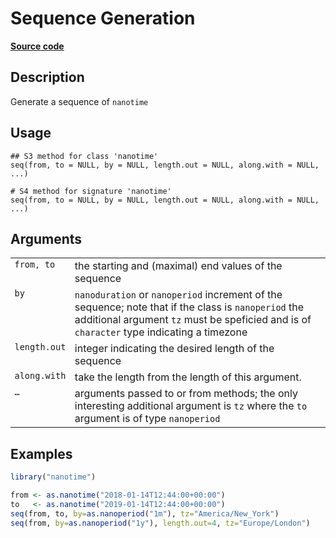 

# Sequence Generation

[**Source code**](https://github.com/eddelbuettel/nanotime/tree/master/R/#L)

## Description

Generate a sequence of <code>nanotime</code>

## Usage

<pre><code class='language-R'>## S3 method for class 'nanotime'
seq(from, to = NULL, by = NULL, length.out = NULL, along.with = NULL, ...)

# S4 method for signature 'nanotime'
seq(from, to = NULL, by = NULL, length.out = NULL, along.with = NULL, ...)
</code></pre>

## Arguments

<table role="presentation">
<tr>
<td style="white-space: nowrap; font-family: monospace; vertical-align: top">
<code id="from">from</code>, <code id="to">to</code>
</td>
<td>
the starting and (maximal) end values of the sequence
</td>
</tr>
<tr>
<td style="white-space: nowrap; font-family: monospace; vertical-align: top">
<code id="by">by</code>
</td>
<td>
<code>nanoduration</code> or <code>nanoperiod</code> increment of the
sequence; note that if the class is <code>nanoperiod</code> the
additional argument <code>tz</code> must be speficied and is of
<code>character</code> type indicating a timezone
</td>
</tr>
<tr>
<td style="white-space: nowrap; font-family: monospace; vertical-align: top">
<code id="length.out">length.out</code>
</td>
<td>
integer indicating the desired length of the sequence
</td>
</tr>
<tr>
<td style="white-space: nowrap; font-family: monospace; vertical-align: top">
<code id="along.with">along.with</code>
</td>
<td>
take the length from the length of this argument.
</td>
</tr>
<tr>
<td style="white-space: nowrap; font-family: monospace; vertical-align: top">
<code id="...">…</code>
</td>
<td>
arguments passed to or from methods; the only interesting additional
argument is <code>tz</code> where the <code>to</code> argument is of
type <code>nanoperiod</code>
</td>
</tr>
</table>

## Examples

``` r
library("nanotime")

from <- as.nanotime("2018-01-14T12:44:00+00:00")
to   <- as.nanotime("2019-01-14T12:44:00+00:00")
seq(from, to, by=as.nanoperiod("1m"), tz="America/New_York")
seq(from, by=as.nanoperiod("1y"), length.out=4, tz="Europe/London")
```
